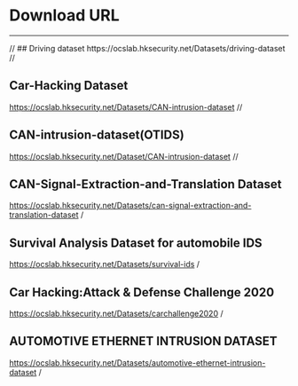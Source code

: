 # Download URL
<hr/>   //
## Driving dataset
https://ocslab.hksecurity.net/Datasets/driving-dataset   //

## Car-Hacking Dataset
https://ocslab.hksecurity.net/Datasets/CAN-intrusion-dataset   //

## CAN-intrusion-dataset(OTIDS)
https://ocslab.hksecurity.net/Dataset/CAN-intrusion-dataset   //

## CAN-Signal-Extraction-and-Translation Dataset
https://ocslab.hksecurity.net/Datasets/can-signal-extraction-and-translation-dataset   /

## Survival Analysis Dataset for automobile IDS
https://ocslab.hksecurity.net/Datasets/survival-ids   /

## Car Hacking:Attack & Defense Challenge 2020
https://ocslab.hksecurity.net/Datasets/carchallenge2020   /

## AUTOMOTIVE ETHERNET INTRUSION DATASET
https://ocslab.hksecurity.net/Datasets/automotive-ethernet-intrusion-dataset   /
